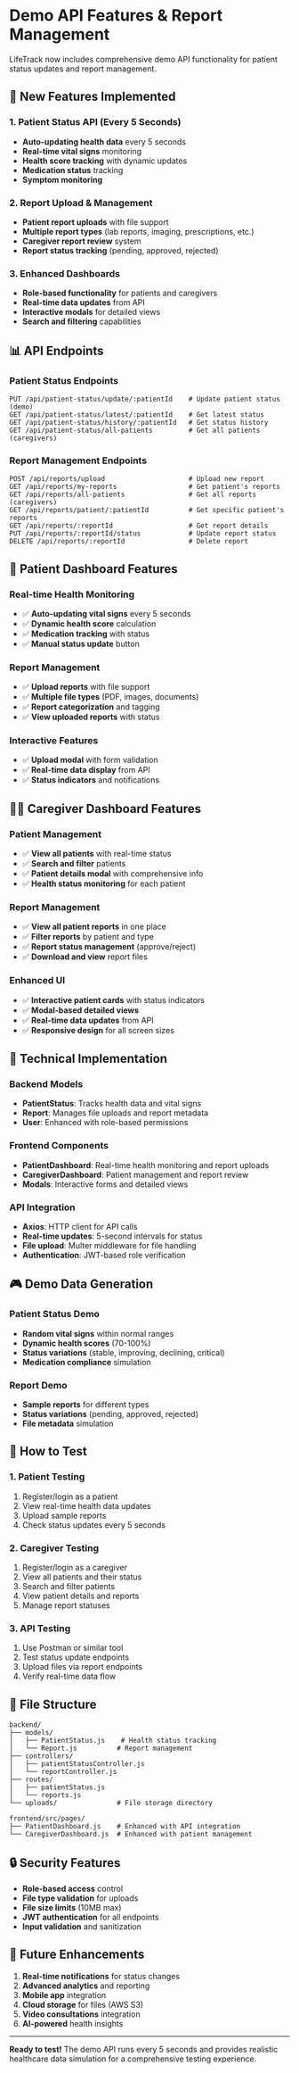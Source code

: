 # Demo API Features & Report Management

LifeTrack now includes comprehensive demo API functionality for patient status updates and report management.

## 🚀 **New Features Implemented**

### **1. Patient Status API (Every 5 Seconds)**
- **Auto-updating health data** every 5 seconds
- **Real-time vital signs** monitoring
- **Health score tracking** with dynamic updates
- **Medication status** tracking
- **Symptom monitoring**

### **2. Report Upload & Management**
- **Patient report uploads** with file support
- **Multiple report types** (lab reports, imaging, prescriptions, etc.)
- **Caregiver report review** system
- **Report status tracking** (pending, approved, rejected)

### **3. Enhanced Dashboards**
- **Role-based functionality** for patients and caregivers
- **Real-time data updates** from API
- **Interactive modals** for detailed views
- **Search and filtering** capabilities

## 📊 **API Endpoints**

### **Patient Status Endpoints**
```
PUT /api/patient-status/update/:patientId    # Update patient status (demo)
GET /api/patient-status/latest/:patientId    # Get latest status
GET /api/patient-status/history/:patientId   # Get status history
GET /api/patient-status/all-patients         # Get all patients (caregivers)
```

### **Report Management Endpoints**
```
POST /api/reports/upload                     # Upload new report
GET /api/reports/my-reports                  # Get patient's reports
GET /api/reports/all-patients                # Get all reports (caregivers)
GET /api/reports/patient/:patientId          # Get specific patient's reports
GET /api/reports/:reportId                   # Get report details
PUT /api/reports/:reportId/status            # Update report status
DELETE /api/reports/:reportId                # Delete report
```

## 🎯 **Patient Dashboard Features**

### **Real-time Health Monitoring**
- ✅ **Auto-updating vital signs** every 5 seconds
- ✅ **Dynamic health score** calculation
- ✅ **Medication tracking** with status
- ✅ **Manual status update** button

### **Report Management**
- ✅ **Upload reports** with file support
- ✅ **Multiple file types** (PDF, images, documents)
- ✅ **Report categorization** and tagging
- ✅ **View uploaded reports** with status

### **Interactive Features**
- ✅ **Upload modal** with form validation
- ✅ **Real-time data display** from API
- ✅ **Status indicators** and notifications

## 👨‍⚕️ **Caregiver Dashboard Features**

### **Patient Management**
- ✅ **View all patients** with real-time status
- ✅ **Search and filter** patients
- ✅ **Patient details modal** with comprehensive info
- ✅ **Health status monitoring** for each patient

### **Report Management**
- ✅ **View all patient reports** in one place
- ✅ **Filter reports** by patient and type
- ✅ **Report status management** (approve/reject)
- ✅ **Download and view** report files

### **Enhanced UI**
- ✅ **Interactive patient cards** with status indicators
- ✅ **Modal-based detailed views**
- ✅ **Real-time data updates** from API
- ✅ **Responsive design** for all screen sizes

## 🔧 **Technical Implementation**

### **Backend Models**
- **PatientStatus**: Tracks health data and vital signs
- **Report**: Manages file uploads and report metadata
- **User**: Enhanced with role-based permissions

### **Frontend Components**
- **PatientDashboard**: Real-time health monitoring and report uploads
- **CaregiverDashboard**: Patient management and report review
- **Modals**: Interactive forms and detailed views

### **API Integration**
- **Axios**: HTTP client for API calls
- **Real-time updates**: 5-second intervals for status
- **File upload**: Multer middleware for file handling
- **Authentication**: JWT-based role verification

## 🎮 **Demo Data Generation**

### **Patient Status Demo**
- **Random vital signs** within normal ranges
- **Dynamic health scores** (70-100%)
- **Status variations** (stable, improving, declining, critical)
- **Medication compliance** simulation

### **Report Demo**
- **Sample reports** for different types
- **Status variations** (pending, approved, rejected)
- **File metadata** simulation

## 🚀 **How to Test**

### **1. Patient Testing**
1. Register/login as a patient
2. View real-time health data updates
3. Upload sample reports
4. Check status updates every 5 seconds

### **2. Caregiver Testing**
1. Register/login as a caregiver
2. View all patients and their status
3. Search and filter patients
4. View patient details and reports
5. Manage report statuses

### **3. API Testing**
1. Use Postman or similar tool
2. Test status update endpoints
3. Upload files via report endpoints
4. Verify real-time data flow

## 📁 **File Structure**

```
backend/
├── models/
│   ├── PatientStatus.js    # Health status tracking
│   └── Report.js          # Report management
├── controllers/
│   ├── patientStatusController.js
│   └── reportController.js
├── routes/
│   ├── patientStatus.js
│   └── reports.js
└── uploads/               # File storage directory

frontend/src/pages/
├── PatientDashboard.js    # Enhanced with API integration
└── CaregiverDashboard.js  # Enhanced with patient management
```

## 🔒 **Security Features**

- **Role-based access** control
- **File type validation** for uploads
- **File size limits** (10MB max)
- **JWT authentication** for all endpoints
- **Input validation** and sanitization

## 🎯 **Future Enhancements**

1. **Real-time notifications** for status changes
2. **Advanced analytics** and reporting
3. **Mobile app** integration
4. **Cloud storage** for files (AWS S3)
5. **Video consultations** integration
6. **AI-powered** health insights

---

**Ready to test!** The demo API runs every 5 seconds and provides realistic healthcare data simulation for a comprehensive testing experience.
